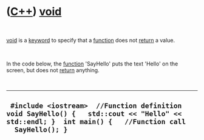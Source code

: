 



 

 

 

 

 

([C++](Cpp.htm)) [void](CppVoid.htm)
====================================

 

[void](CppVoid.htm) is a [keyword](CppKeyword.htm) to specify that a
[function](CppFunction.htm) does not [return](CppReturn.htm) a value.

 

In the code below, the [function](CppFunction.htm) 'SayHello' puts the
text 'Hello' on the screen, but does not [return](CppReturn.htm)
anything.

 

  --------------------------------------------------------------------------------------------------------------------------------------------------------
  ` #include <iostream>  //Function definition void SayHello() {   std::cout << "Hello" << std::endl; }  int main() {   //Function call   SayHello(); }`
  --------------------------------------------------------------------------------------------------------------------------------------------------------

 

 

 

 

 





 



